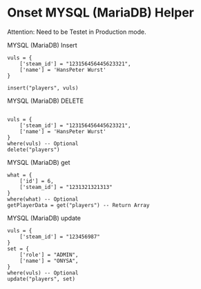 # Onset MYSQL (MariaDB) Helper

Attention: Need to be Testet in Production mode. 

MYSQL (MariaDB) Insert
```
vuls = {
    ['steam_id'] = "123156456445623321",
    ['name'] = 'HansPeter Wurst'
}

insert("players", vuls)

```
MYSQL (MariaDB) DELETE
```

vuls = {
    ['steam_id'] = "123156456445623321",
    ['name'] = 'HansPeter Wurst'
}
where(vuls) -- Optional
delete("players")

```
MYSQL (MariaDB) get
```
what = {
    ['id'] = 6,
    ['steam_id'] = "1231321321313"
}
where(what) -- Optional
getPlayerData = get("players") -- Return Array
```

MYSQL (MariaDB) update
```
vuls = {
    ['steam_id'] = "123456987"
}
set = {
    ['role'] = "ADMIN",
    ['name'] = "ONYSA",
}
where(vuls) -- Optional
update("players", set)
```